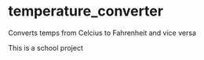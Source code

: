 # temperature_converter
Converts temps from Celcius to Fahrenheit and vice versa

This is a school project
